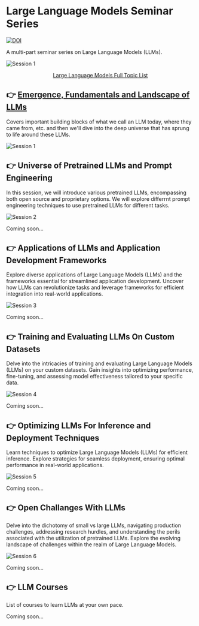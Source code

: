 # Large Language Models Seminar Series


[![DOI](https://zenodo.org/badge/711789813.svg)](https://zenodo.org/doi/10.5281/zenodo.10276557)

A multi-part seminar series on Large Language Models (LLMs).

![Session 1](images/home_page/Large%20Language%20Models.png)

<p align="center"><a href="https://twitter.com/maximelabonne">Large Language Models Full Topic List</a></p>

## 👉 [Emergence, Fundamentals and Landscape of LLMs]((session_1))

Covers important building blocks of what we call an LLM today, where they came from, etc. and then we'll dive into the deep universe that has sprung to life around these LLMs.

![Session 1](images/home_page/Session%201.png)



## 👉 Universe of Pretrained LLMs and Prompt Engineering

In this session, we will introduce various pretrained LLMs, encompassing both open source and proprietary options. We will explore differrnt prompt engineering techniques to use pretrained LLMs for different tasks.

![Session 2](images/home_page/Session%202.png)


Coming soon...

## 👉 Applications of LLMs and Application Development Frameworks

Explore diverse applications of Large Language Models (LLMs) and the frameworks essential for streamlined application development. Uncover how LLMs can revolutionize tasks and leverage frameworks for efficient integration into real-world applications.

![Session 3](images/home_page/Session%203.png)

Coming soon...

## 👉 Training and Evaluating LLMs On Custom Datasets

Delve into the intricacies of training and evaluating Large Language Models (LLMs) on your custom datasets. Gain insights into optimizing performance, fine-tuning, and assessing model effectiveness tailored to your specific data.

![Session 4](images/home_page/Session%204.png)

Coming soon...

## 👉 Optimizing LLMs For Inference and Deployment Techniques

Learn techniques to optimize Large Language Models (LLMs) for efficient inference. Explore strategies for seamless deployment, ensuring optimal performance in real-world applications.

![Session 5](images/home_page/Session%205.png)

Coming soon...

## 👉 Open Challanges With LLMs

Delve into the dichotomy of small vs large LLMs, navigating production challenges, addressing research hurdles, and understanding the perils associated with the utilization of pretrained LLMs. Explore the evolving landscape of challenges within the realm of Large Language Models.

![Session 6](images/home_page/Session%206.png)

Coming soon...

## 👉 LLM Courses

List of courses to learn LLMs at your own pace.

Coming soon...
